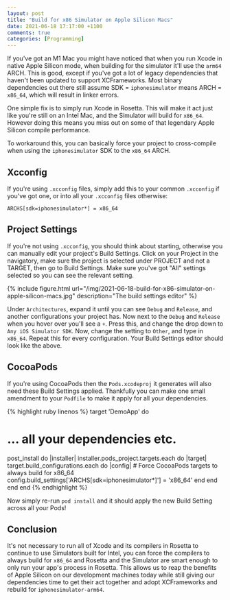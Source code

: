 ```yaml
---
layout: post
title: "Build for x86 Simulator on Apple Silicon Macs"
date: 2021-06-18 17:17:00 +1100
comments: true
categories: [Programming]
---
```


If you've got an M1 Mac you might have noticed that when you run Xcode in native
Apple Silicon mode, when building for the simulator it'll use the `arm64` ARCH.
This is good, except if you've got a lot of legacy dependencies that haven't
been updated to support XCFrameworks. Most binary dependencies out there still
assume SDK = `iphonesimulator` means ARCH = `x86_64`, which will result in
linker errors.

One simple fix is to simply run Xcode in Rosetta. This will make it act just
like you're still on an Intel Mac, and the Simulator will build for `x86_64`.
However doing this means you miss out on some of that legendary Apple Silicon
compile performance.

To workaround this, you can basically force your project to cross-compile
when using the `iphonesimulator` SDK to the `x86_64` ARCH.

## Xcconfig

If you're using `.xcconfig` files, simply add this to your common `.xcconfig` if
you've got one, or into all your `.xcconfig` files otherwise:

    ARCHS[sdk=iphonesimulator*] = x86_64

## Project Settings

If you're not using `.xcconfig`, you should think about starting, otherwise you
can manually edit your project's Build Settings. Click on your Project in the
navigatory, make sure the project is selected under PROJECT and not a TARGET,
then go to Build Settings. Make sure you've got "All" settings selected so you
can see the relevant setting.

{% include figure.html url="/img/2021-06-18-build-for-x86-simulator-on-apple-silicon-macs.jpg" 
description="The build settings editor" %}

Under `Architectures`, expand it until you can see `Debug` and `Release`, and
another configurations your project has. Now next to the `Debug` and `Release`
when you hover over you'll see a `+`. Press this, and change the drop down to
`Any iOS Simulator SDK`. Now, change the setting to `Other`, and type in
`x86_64`. Repeat this for every configuration. Your Build Settings editor should
look like the above.

## CocoaPods

If you're using CocoaPods then the `Pods.xcodeproj` it generates will also need
these Build Settings applied. Thankfully you can make one small amendment to
your `Podfile` to make it apply for all your dependencies.

{% highlight ruby linenos %}
target 'DemoApp' do
  # ... all your dependencies etc.

  post_install do |installer|
    installer.pods_project.targets.each do |target|
      target.build_configurations.each do |config|
        # Force CocoaPods targets to always build for x86_64
        config.build_settings['ARCHS[sdk=iphonesimulator*]'] = 'x86_64'
      end
    end
  end
end
{% endhighlight %}

Now simply re-run `pod install` and it should apply the new Build Setting across
all your Pods!

## Conclusion

It's not necessary to run all of Xcode and its compilers in Rosetta to continue
to use Simulators built for Intel, you can force the compilers to always build
for `x86_64` and Rosetta and the Simulator are smart enough to only run your
app's process in Rosetta. This allows us to reap the benefits of Apple Silicon
on our development machines today while still giving our dependencies time to
get their act together and adopt XCFrameworks and rebuild for 
`iphonesimulator-arm64`.
